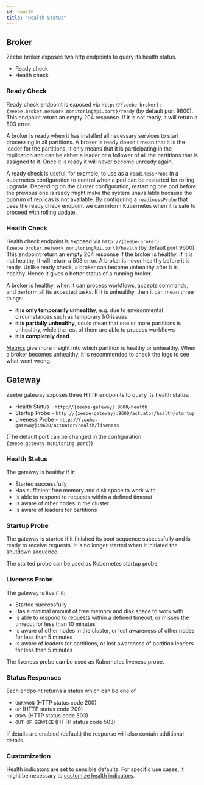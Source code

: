 ```yaml
---
id: health
title: "Health Status"
---
```


## Broker

Zeebe broker exposes two http endpoints to query its health status.

- Ready check
- Health check

### Ready Check

Ready check endpoint is exposed via `http://{zeebe-broker}:{zeebe.broker.network.monitoringApi.port}/ready` (by default port 9600).
This endpoint return an empty 204 response. If it is not ready, it will return a 503 error.

A broker is ready when it has installed all necessary services to start processing in all partitions.
A broker is ready doesn't mean that it is the leader for the partitions.
It only means that it is participating in the replication and can be either a leader or a follower of all the partitions that is assigned to it.
Once it is ready it will never become unready again.

A ready check is useful, for example, to use as a `readinessProbe` in a kubernetes configuration to control when a pod can be restarted for rolling upgrade.
Depending on the cluster configuration, restarting one pod before the previous one is ready might make the system unavailable because the quorum of replicas is not available.
By configuring a `readinessProbe` that uses the ready check endpoint we can inform Kubernetes when it is safe to proceed with rolling update.

### Health Check

Health check endpoint is exposed via `http://{zeebe-broker}:{zeebe.broker.network.monitoringApi.port}/health` (by default port 9600).
This endpoint return an empty 204 response if the broker is healthy. If it is not healthy, it will return a 503 error.
A broker is never healthy before it is ready.
Unlike ready check, a broker can become unhealthy after it is healthy.
Hence it gives a better status of a running broker.

A broker is healthy, when it can process workflows, accepts commands, and perform all its expected tasks.
If it is unhealthy, then it can mean three things:

- **it is only temporarily unhealthy**, e.g. due to environmental circumstances such as temporary I/O issues
- **it is partially unhealthy**, could mean that one or more partitions is unhealthy, while the rest of them are able to process workflows
- **it is completely dead**

[Metrics](metrics.md) give more insight into which partition is healthy or unhealthy.
When a broker becomes unhealthy, it is recommended to check the logs to see what went wrong.

## Gateway

Zeebe gateway exposes three HTTP endpoints to query its health status:

- Health Status - `http://{zeebe-gateway}:9600/health`
- Startup Probe - `http://{zeebe-gateway}:9600/actuator/health/startup`
- Liveness Probe - `http://{zeebe-gateway}:9600/actuator/health/liveness`

(The default port can be changed in the configuration: `{zeebe.gateway.monitoring.port}`)

### Health Status

The gateway is healthy if it:

- Started successfully
- Has sufficient free memory and disk space to work with
- Is able to respond to requests within a defined timeout
- Is aware of other nodes in the cluster
- Is aware of leaders for partitions

### Startup Probe

The gateway is started if it finished its boot sequence successfully and is ready to receive requests. It is no longer started when it initiated the shutdown sequence.

The started probe can be used as Kubernetes startup probe.

### Liveness Probe

The gateway is live if it:

- Started successfully
- Has a minimal amount of free memory and disk space to work with
- Is able to respond to requests within a defined timeout, or misses the timeout for less than 10 minutes
- Is aware of other nodes in the cluster, or lost awareness of other nodes for less than 5 minutes
- Is aware of leaders for partitions, or lost awareness of partition leaders for less than 5 minutes

The liveness probe can be used as Kubernetes liveness probe.

### Status Responses

Each endpoint returns a status which can be one of

- `UNKNWON` (HTTP status code 200)
- `UP` (HTTP status code 200)
- `DOWN` (HTTP status code 503)
- `OUT_OF_SERVICE` (HTTP status code 503)

If details are enabled (default) the response will also contain additional details.

### Customization

Health indicators are set to sensible defaults. For specific use cases, it might be necessary to [customize health indicators](../configuration/gateway-health-probes.md).
